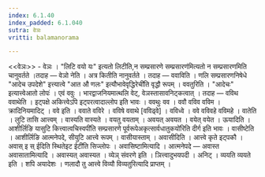 ```yaml
---
index: 6.1.40
index_padded: 6.1.040
sutra: वेञः
vritti: balamanorama

---
```

<<वेञः>> - वेञः । "लिटि वयो यः" इत्यतो लिटीति,न सम्प्रसारणे सम्प्रसारण॑मित्यतो न सम्प्रसारणमिति चानुवर्तते ।तदाह — वेञो नेति । अत्र कितीति नानुवर्तते । तदाह — ववाविति । णलि सम्प्रसारणनिषेधे "आदेच उपदेशे" इत्त्यात्वे "आत औ णलः" इत्यौभावेवृद्धिरेची॑ति वृद्धौ रूपम् । ववतुरिति । "आदेचः" इत्यात्त्वेआतो लोपः॑ । एवं ववुः । भारद्वाजनियमात्थलि वेट्, वेञस्तासावनिट्कत्वात् । तदाह — वविथ ववाथेति । इट्पक्षे अकित्त्वेऽपि इट्परत्वादाल्लोप इति भावः । ववथुः वव । ववौ वविव वविम । क्रादिनियमादिट् । ववे इति । ववाते वविरे । वविषे ववाथे [वविढ्वे] । वविध्वे । ववे वविवहे वविमहे । वातेति । लुटि तासि आत्त्वम् । वास्यति वास्यते । वयतु वयताम् । अवयत् अवयत । वयेत् वयेत । ऊयादिति । आशीर्लिङि यासुटि कित्त्वात्वचिस्वपी॑ति सम्प्रसारणे पूर्वरूपेअकृत्सार्वधातुकयो॑रिति दीर्ग इति भावः । वासीष्टेति । आशीर्लिङि आत्मनेपदे, सीयुटि आत्त्वे रूपम् । वासीयास्ताम् । अवासीदिति । आत्त्वे कृते इट्पकौ । अवास् इ स् ईदिति स्थितेइट ईटी॑ति सिज्लोपः । अवासिष्टामित्यादि । आत्मनेपदे — अवास्त अवासातामित्यादि । अवास्यत् अवास्यत । व्येञ् संवरणे इति । ञित्त्वादुभयपदी । अनिट् । व्ययति व्ययते इति । शपि अयादेशः । णलादौ तु आत्त्वे विव्यौ विव्यतुरित्यादि प्राप्तम् । 